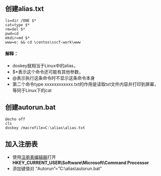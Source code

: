 ## 创建alias.txt
```
ls=dir /ONE $*
cat=type $*
rm=del $*
pwd=cd
mkdir=md $*
www=e: && cd \centos\sscf-work\www
```
#### 解释：
- doskey就相当于Linux中的alias，
- $*表示这个命令还可能有其他参数，
- @表示执行这条命令时不显示这条命令本身
- 第二个命令type xxxxxxxxxxxx.txt的作用是读取txt文件内容并打印到屏幕，等同于Linux下的cat

## 创建autorun.bat
```
@echo off
cls
doskey /macrofile=C:\alias\alias.txt
```

## 加入注册表
- 使用[注册表编辑器](http://pan.baidu.com/s/1kV3lpsV)打开 **HKEY_CURRENT_USER\Software\Microsoft\Command Processor**
- 添加键值对 “Autorun”=”C:\\alias\\autorun.bat”
